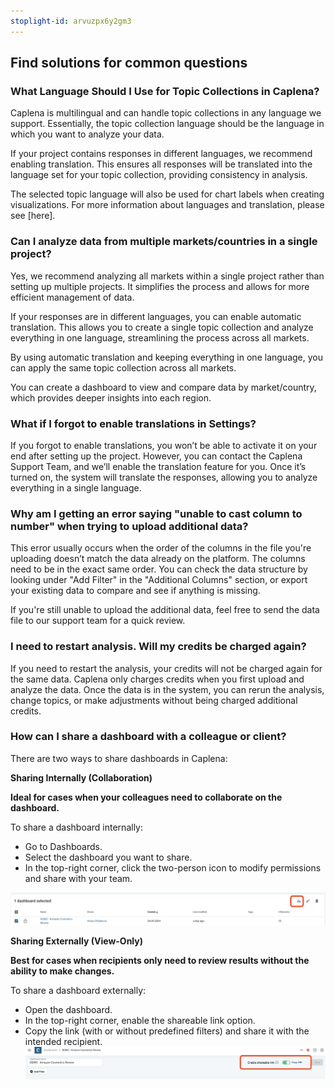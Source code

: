 ```yaml
---
stoplight-id: arvuzpx6y2gm3
---
```


## Find solutions for common questions

### What Language Should I Use for Topic Collections in Caplena?

Caplena is multilingual and can handle topic collections in any language we support. Essentially, the topic collection language should be the language in which you want to analyze your data.

If your project contains responses in different languages, we recommend enabling translation. This ensures all responses will be translated into the language set for your topic collection, providing consistency in analysis.

The selected topic language will also be used for chart labels when creating visualizations. For more information about languages and translation, please see [here].


### Can I analyze data from multiple markets/countries in a single project?
Yes, we recommend analyzing all markets within a single project rather than setting up multiple projects. It simplifies the process and allows for more efficient management of data.

If your responses are in different languages, you can enable automatic translation. This allows you to create a single topic collection and analyze everything in one language, streamlining the process across all markets.

By using automatic translation and keeping everything in one language, you can apply the same topic collection across all markets.

You can create a dashboard to view and compare data by market/country, which provides deeper insights into each region.

### What if I forgot to enable translations in Settings?

If you forgot to enable translations, you won’t be able to activate it on your end after setting up the project. However, you can contact the Caplena Support Team, and we’ll enable the translation feature for you. Once it’s turned on, the system will translate the responses, allowing you to analyze everything in a single language.

### Why am I getting an error saying "unable to cast column to number" when trying to upload additional data?

This error usually occurs when the order of the columns in the file you're uploading doesn’t match the data already on the platform. The columns need to be in the exact same order. You can check the data structure by looking under "Add Filter" in the "Additional Columns" section, or export your existing data to compare and see if anything is missing.

If you're still unable to upload the additional data, feel free to send the data file to our support team for a quick review.


### I need to restart analysis. Will my credits be charged again?
If you need to restart the analysis, your credits will not be charged again for the same data. Caplena only charges credits when you first upload and analyze the data. Once the data is in the system, you can rerun the analysis, change topics, or make adjustments without being charged additional credits.

### How can I share a dashboard with a colleague or client?

There are two ways to share dashboards in Caplena:

**Sharing Internally (Collaboration)**

**Ideal for cases when your colleagues need to collaborate on the dashboard.**

To share a dashboard internally:
- Go to Dashboards.
- Select the dashboard you want to share.
- In the top-right corner, click the two-person icon to modify permissions and share with your team.

![Screenshot 2024-09-25 at 17.00.27.png](<../assets/images/Screenshot 2024-09-25 at 17.00.27.png>)


**Sharing Externally (View-Only)**

**Best for cases when recipients only need to review results without the ability to make changes.**

To share a dashboard externally:

- Open the dashboard.
- In the top-right corner, enable the shareable link option.
- Copy the link (with or without predefined filters) and share it with the intended recipient.
![Screenshot 2024-09-25 at 16.58.34.png](<../assets/images/Screenshot 2024-09-25 at 16.58.34.png>)

